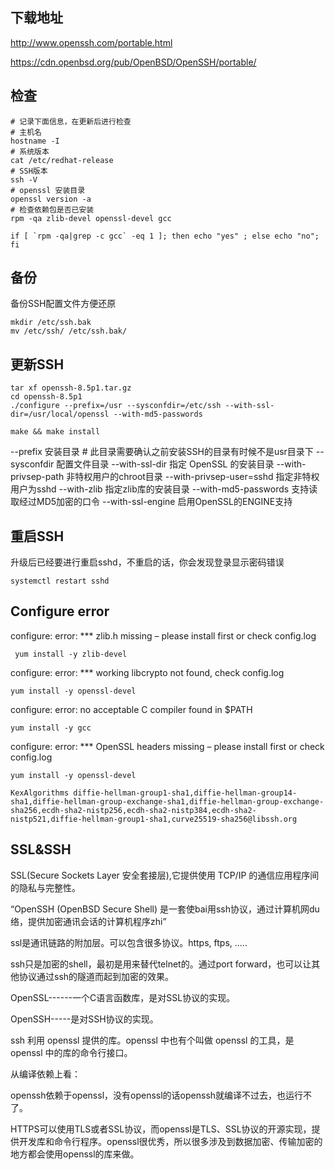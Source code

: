 ## 下载地址

http://www.openssh.com/portable.html

 https://cdn.openbsd.org/pub/OpenBSD/OpenSSH/portable/

##  检查

```shell
# 记录下面信息，在更新后进行检查
# 主机名
hostname -I
# 系统版本
cat /etc/redhat-release
# SSH版本
ssh -V
# openssl 安装目录
openssl version -a
# 检查依赖包是否已安装 
rpm -qa zlib-devel openssl-devel gcc

if [ `rpm -qa|grep -c gcc` -eq 1 ]; then echo "yes" ; else echo "no"; fi

```

## 备份 

备份SSH配置文件方便还原

```shell
mkdir /etc/ssh.bak
mv /etc/ssh/ /etc/ssh.bak/
```

## 更新SSH

```
tar xf openssh-8.5p1.tar.gz  
cd openssh-8.5p1
./configure --prefix=/usr --sysconfdir=/etc/ssh --with-ssl-dir=/usr/local/openssl --with-md5-passwords 

make && make install
```

--prefix 安装目录 # 此目录需要确认之前安装SSH的目录有时候不是usr目录下
--sysconfdir 配置文件目录
--with-ssl-dir 指定 OpenSSL 的安装目录
--with-privsep-path 非特权用户的chroot目录
--with-privsep-user=sshd 指定非特权用户为sshd
--with-zlib 指定zlib库的安装目录
--with-md5-passwords 支持读取经过MD5加密的口令
--with-ssl-engine 启用OpenSSL的ENGINE支持

## 重启SSH

升级后已经要进行重启sshd，不重启的话，你会发现登录显示密码错误

```
systemctl restart sshd
```

## Configure error

configure: error: *** zlib.h missing – please install first or check config.log

```
 yum install -y zlib-devel
```

configure: error: *** working libcrypto not found, check config.log 

```
yum install -y openssl-devel
```

configure: error: no acceptable C compiler found in $PATH

```
yum install -y gcc
```

configure: error: *** OpenSSL headers missing – please install first or check config.log

```
yum install -y openssl-devel
```



```
KexAlgorithms diffie-hellman-group1-sha1,diffie-hellman-group14-sha1,diffie-hellman-group-exchange-sha1,diffie-hellman-group-exchange-sha256,ecdh-sha2-nistp256,ecdh-sha2-nistp384,ecdh-sha2-nistp521,diffie-hellman-group1-sha1,curve25519-sha256@libssh.org
```

## SSL&SSH

SSL(Secure Sockets Layer 安全套接层),它提供使用 TCP/IP 的通信应用程序间的隐私与完整性。

“OpenSSH (OpenBSD Secure Shell) 是一套使bai用ssh协议，通过计算机网du络，提供加密通讯会话的计算机程序zhi” 

ssl是通讯链路的附加层。可以包含很多协议。https, ftps, .....

ssh只是加密的shell，最初是用来替代telnet的。通过port forward，也可以让其他协议通过ssh的隧道而起到加密的效果。

OpenSSL------一个C语言函数库，是对SSL协议的实现。

OpenSSH-----是对SSH协议的实现。

ssh 利用 openssl 提供的库。openssl 中也有个叫做 openssl 的工具，是 openssl 中的库的命令行接口。

从编译依赖上看：

openssh依赖于openssl，没有openssl的话openssh就编译不过去，也运行不了。

HTTPS可以使用TLS或者SSL协议，而openssl是TLS、SSL协议的开源实现，提供开发库和命令行程序。openssl很优秀，所以很多涉及到数据加密、传输加密的地方都会使用openssl的库来做。